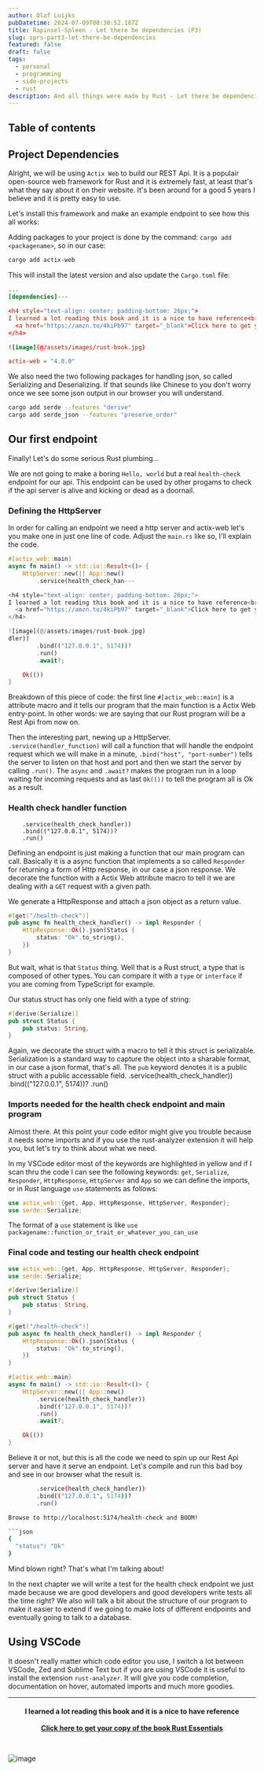 ```yaml
---
author: Olaf Luijks
pubDatetime: 2024-07-09T08:30:52.187Z
title: Rapinsel-Spleen - Let there be dependencies (P3)
slug: sprs-part3-let-there-be-dependencies
featured: false
draft: false
tags:
  - personal
  - programming
  - side-projects
  - rust
description: And all things were made by Rust - Let there be dependencies
---
```


## Table of contents

## Project Dependencies

Alright, we will be using `Actix Web` to build our REST Api. It is a populair open-source web framework for Rust and it is extremely fast, at least that's what they say about it on their website. It's been around for a good 5 years I believe and it is pretty easy to use.

Let's install this framework and make an example endpoint to see how this all works:

Adding packages to your project is done by the command: `cargo add <packagename>`, so in our case:

```zsh
cargo add actix-web
```

This will install the latest version and also update the `Cargo.toml` file:

```toml
...
[dependencies]---

<h4 style="text-align: center; padding-bottom: 26px;">
I learned a lot reading this book and it is a nice to have reference<br /><br />
  <a href="https://amzn.to/4kiPb97" target="_blank">Click here to get your copy of the book Rust Essentials</a>
</h4>

![image](@/assets/images/rust-book.jpg)

actix-web = "4.8.0"
```

We also need the two following packages for handling json, so called Serializing and Deserializing. If that sounds like Chinese to you don't worry once we see some json output in our browser you will understand.

```zsh
cargo add serde --features "derive"
cargo add serde_json --features "preserve_order"
```

## Our first endpoint

Finally! Let's do some serious Rust plumbing...

We are not going to make a boring `Hello, world` but a real `health-check` endpoint for our api. This endpoint can be used by other progams to check if the api server is alive and kicking or dead as a doornail.

### Defining the HttpServer

In order for calling an endpoint we need a http server and actix-web let's you make one in just one line of code. Adjust the `main.rs` like so, I'll explain the code.

```rust
#[actix_web::main]
async fn main() -> std::io::Result<()> {
    HttpServer::new(|| App::new()
        .service(health_check_han---

<h4 style="text-align: center; padding-bottom: 26px;">
I learned a lot reading this book and it is a nice to have reference<br /><br />
  <a href="https://amzn.to/4kiPb97" target="_blank">Click here to get your copy of the book Rust Essentials</a>
</h4>

![image](@/assets/images/rust-book.jpg)
dler))
        .bind(("127.0.0.1", 5174))?
        .run()
        .await?;

    Ok(())
}
```

Breakdown of this piece of code: the first line `#[actix_web::main]` is a attribute macro and it tells our program that the main function is a Actix Web entry-point. In other words: we are saying that our Rust program will be a Rest Api from now on.

Then the interesting part, newing up a HttpServer. `.service(handler_function)` will call a function that will handle the endpoint request which we will make in a minute, `.bind("host", "port-number")` tells the server to listen on that host and port and then we start the server by calling `.run()`. The `async` and `.await?` makes the program run in a loop waiting for incoming requests and as last `Ok(())` to tell the program all is Ok as a result.

### Health check handler function

        .service(health_check_handler))
        .bind(("127.0.0.1", 5174))?
        .run()

Defining an endpoint is just making a function that our main program can call. Basically it is a async function that implements a so called `Responder` for returning a form of Http response, in our case a json response. We decorate the function with a Actix Web attribute macro to tell it we are dealing with a `GET` request with a given path.

We generate a HttpResponse and attach a json object as a return value.

```rust
#[get("/health-check")]
pub async fn health_check_handler() -> impl Responder {
    HttpResponse::Ok().json(Status {
        status: "Ok".to_string(),
    })
}
```

But wait, what is that `Status` thing. Well that is a Rust struct, a type that is composed of other types. You can compare it with a `type` or `interface` if you are coming from TypeScript for example.

Our status struct has only one field with a type of string:

```rust
#[derive(Serialize)]
pub struct Status {
    pub status: String,
}
```

Again, we decorate the struct with a macro to tell it this struct is serializable. Serialization is a standard way to capture the object into a sharable format, in our case a json format, that's all. The `pub` keyword denotes it is a public struct with a public accessable field.
.service(health_check_handler))
.bind(("127.0.0.1", 5174))?
.run()

### Imports needed for the health check endpoint and main program

Almost there. At this point your code editor might give you trouble because it needs some imports and if you use the rust-analyzer extension it will help you, but let's try to think about what we need.

In my VSCode editor most of the keywords are highlighted in yellow and if I scan thru the code I can see the following keywords: `get`, `Serialize`, `Responder`, `HttpResponse`, `HttpServer` and `App` so we can define the imports, or in Rust language `use` statements as follows:

```rust
use actix_web::{get, App, HttpResponse, HttpServer, Responder};
use serde::Serialize;
```

The format of a `use` statement is like `use packagename::function_or_trait_or_whatever_you_can_use`

### Final code and testing our health check endpoint

```rust
use actix_web::{get, App, HttpResponse, HttpServer, Responder};
use serde::Serialize;

#[derive(Serialize)]
pub struct Status {
    pub status: String,
}

#[get("/health-check")]
pub async fn health_check_handler() -> impl Responder {
    HttpResponse::Ok().json(Status {
        status: "Ok".to_string(),
    })
}

#[actix_web::main]
async fn main() -> std::io::Result<()> {
    HttpServer::new(|| App::new()
        .service(health_check_handler))
        .bind(("127.0.0.1", 5174))?
        .run()
        .await?;

    Ok(())
}
```

Believe it or not, but this is all the code we need to spin up our Rest Api server and have it serve an endpoint. Let's compile and run this bad boy and see in our browser what the result is.

````zsh
        .service(health_check_handler))
        .bind(("127.0.0.1", 5174))?
        .run()

Browse to http://localhost:5174/health-check and BOOM!

```json
{
  "status": "Ok"
}
````

Mind blown right? That's what I'm talking about!

In the next chapter we will write a test for the health check endpoint we just made because we are good developers and good developers write tests all the time right? We also will talk a bit about the structure of our program to make it easier to extend if we going to make lots of different endpoints and eventually going to talk to a database.

## Using VSCode

It doesn't really matter which code editor you use, I switch a lot between VSCode, Zed and Sublime Text but if you are using VSCode it is useful to install the extension `rust-analyzer`. It will give you code completion, documentation on hover, automated imports and much more goodies.

---

<h4 style="text-align: center; padding-bottom: 26px;">
I learned a lot reading this book and it is a nice to have reference<br /><br />
  <a href="https://amzn.to/4kiPb97" target="_blank">Click here to get your copy of the book Rust Essentials</a>
</h4>

![image](@/assets/images/rust-book.jpg)
